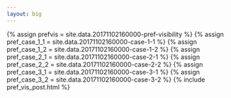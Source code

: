 ```yaml
---
layout: big
---
```

{% assign prefvis = site.data.20171102160000-pref-visibility %}
{% assign pref_case_1_1 = site.data.20171102160000-case-1-1 %}
{% assign pref_case_1_2 = site.data.20171102160000-case-1-2 %}
{% assign pref_case_2_1 = site.data.20171102160000-case-2-1 %}
{% assign pref_case_2_2 = site.data.20171102160000-case-2-2 %}
{% assign pref_case_3_1 = site.data.20171102160000-case-3-1 %}
{% assign pref_case_3_2 = site.data.20171102160000-case-3-2 %}
{% include pref_vis_post.html %}
